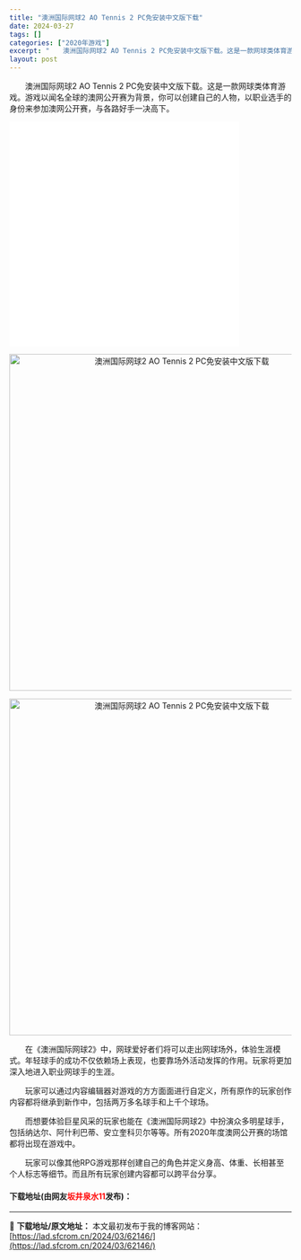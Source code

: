 ```yaml
---
title: "澳洲国际网球2 AO Tennis 2 PC免安装中文版下载"
date: 2024-03-27
tags: []
categories: ["2020年游戏"]
excerpt: "　　澳洲国际网球2 AO Tennis 2 PC免安装中文版下载。这是一款网球类体育游戏。游戏以闻名全球的澳网公开赛为背景，你可以创建自己的人物，以职业选手的身份来参加澳网公开赛，与各路好手一决高下。 　　在《澳洲国际网球2》中，网球爱好者们将可以走出网球场外，体验生涯模式。年轻球手的成功不仅依赖场&hellip;"
layout: post
---
```


 <p>　　澳洲国际网球2 AO Tennis 2 PC免安装中文版下载。这是一款网球类体育游戏。游戏以闻名全球的澳网公开赛为背景，你可以创建自己的人物，以职业选手的身份来参加澳网公开赛，与各路好手一决高下。</p> <p><iframe align="middle" allowfullscreen="true" border="0" frameborder="0" framespacing="0" height="400" scrolling="no" src="//player.bilibili.com/player.html?aid=78197352&amp;bvid=BV14J411i7JH&amp;cid=133796214&amp;page=1" width="410"></iframe></p> <p align="center"><img align="" border="0" src="https://lad.sfcrom.cn/wp-content/uploads/2024/03/20240327_66043d29e7aae.jpg" width="600" alt="澳洲国际网球2 AO Tennis 2 PC免安装中文版下载" /></p> <p align="center"><img align="" border="0" src="https://lad.sfcrom.cn/wp-content/uploads/2024/03/20240327_66043d2a60938.jpg" width="600" alt="澳洲国际网球2 AO Tennis 2 PC免安装中文版下载" /></p> <p>　　在《澳洲国际网球2》中，网球爱好者们将可以走出网球场外，体验生涯模式。年轻球手的成功不仅依赖场上表现，也要靠场外活动发挥的作用。玩家将更加深入地进入职业网球手的生涯。</p> <p>　　玩家可以通过内容编辑器对游戏的方方面面进行自定义，所有原作的玩家创作内容都将继承到新作中，包括两万多名球手和上千个球场。</p> <p>　　而想要体验巨星风采的玩家也能在《澳洲国际网球2》中扮演众多明星球手，包括纳达尔、阿什利巴蒂、安立奎科贝尔等等。所有2020年度澳网公开赛的场馆都将出现在游戏中。</p> <p>　　玩家可以像其他RPG游戏那样创建自己的角色并定义身高、体重、长相甚至个人标志等细节。而且所有玩家创建内容都可以跨平台分享。</p> <p><h4>下载地址(由网友<font color="red">坂井泉水11</font>发布)：</h4></p> 

---
📖 **下载地址/原文地址：** 本文最初发布于我的博客网站：[https://lad.sfcrom.cn/2024/03/62146/](https://lad.sfcrom.cn/2024/03/62146/)

